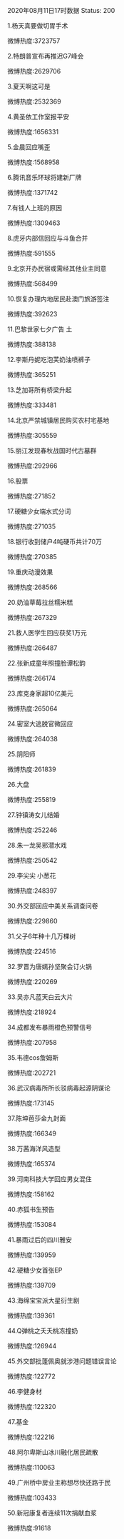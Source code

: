 2020年08月11日17时数据
Status: 200

1.杨天真要做切胃手术

微博热度:3723757

2.特朗普宣布再推迟G7峰会

微博热度:2629706

3.夏天啊这可是

微博热度:2532369

4.黄圣依工作室报平安

微博热度:1656331

5.金晨回应嘴歪

微博热度:1568958

6.腾讯音乐环球将建新厂牌

微博热度:1371742

7.有钱人上班的原因

微博热度:1309463

8.虎牙内部信回应与斗鱼合并

微博热度:591555

9.北京开办民宿或需经其他业主同意

微博热度:568499

10.恢复办理内地居民赴澳门旅游签注

微博热度:392623

11.巴黎世家七夕广告 土

微博热度:388138

12.李斯丹妮吃泡芙奶油喷裤子

微博热度:365251

13.芝加哥所有桥梁升起

微博热度:333481

14.北京严禁城镇居民购买农村宅基地

微博热度:305559

15.丽江发现春秋战国时代古墓群

微博热度:292966

16.股票

微博热度:271852

17.硬糖少女端水式分词

微博热度:271035

18.银行收到储户4吨硬币共计70万

微博热度:270385

19.重庆动漫效果

微博热度:268566

20.奶油草莓拉丝糯米糕

微博热度:267329

21.救人医学生回应获奖1万元

微博热度:266487

22.张新成童年照撞脸谭松韵

微博热度:266174

23.库克身家超10亿美元

微博热度:265064

24.密室大逃脱官微回应

微博热度:264038

25.阴阳师

微博热度:261839

26.大盘

微博热度:255819

27.钟镇涛女儿结婚

微博热度:252246

28.朱一龙吴邪潜水戏

微博热度:250542

29.李尖尖 小葱花

微博热度:248397

30.外交部回应中美关系调查问卷

微博热度:229860

31.父子6年种十几万棵树

微博热度:224516

32.罗晋为唐嫣孙坚聚会订火锅

微博热度:220269

33.吴亦凡蓝天白云大片

微博热度:218924

34.成都发布暴雨橙色预警信号

微博热度:207958

35.韦德cos詹姆斯

微博热度:202721

36.武汉病毒所所长驳病毒起源阴谋论

微博热度:173145

37.陈坤芭莎金九封面

微博热度:166349

38.万茜海洋风造型

微博热度:165374

39.河南科技大学回应男女混住

微博热度:158162

40.赤狐书生预告

微博热度:153084

41.暴雨过后的四川雅安

微博热度:139959

42.硬糖少女首张EP

微博热度:139709

43.海绵宝宝派大星衍生剧

微博热度:139361

44.Q弹桃之夭夭桃冻撞奶

微博热度:126944

45.外交部批蓬佩奥就涉港问题错误言论

微博热度:122772

46.李健身材

微博热度:122320

47.基金

微博热度:122216

48.阿尔卑斯山冰川融化居民疏散

微博热度:110063

49.广州桥中房业主称想尽快还路于民

微博热度:103433

50.新冠康复者连续11次捐献血浆

微博热度:91618


